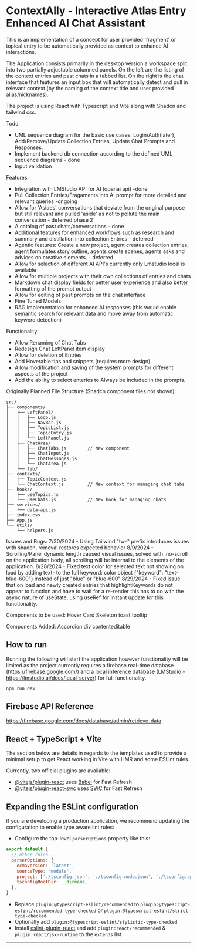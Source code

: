 # ContextAlly - Interactive Atlas Entry Enhanced AI Chat Assistant

This is an implementation of a concept for user provided 'fragment' or topical entry to be automatically provided as context to enhance AI interactions.

The Application consists primarily in the desktop version a workspace split into two partially adjustable columned panels. On the left are the listing of the context entries and past chats in a tabbed list. On the right is the chat interface that features an input box that will automatically detect and pull in relevant context (by the naming of the context title and user provided alias/nicknames).

The project is using React with Typescript and Vite along with Shadcn and tailwind css.


Todo:
- UML sequence diagram for the basic use cases: Login/Auth(later), Add/Remove/Update Collection Entries, Update Chat Prompts and Responses.
- Implement backend db connection according to the defined UML sequence diagrams - done
- Input validation


Features:
- Integration with LMStudio API for AI (openai api) -done
- Pull Collection Entries/Fragaments into AI prompt for more detailed and relevant queries -ongoing
- Allow for 'Asides' conversations that deviate from the original purpose but still relevant and pulled 'aside' as not to pollute the main conversation - deferred phase 2
- A catalog of past chats/conversations - done
- Additional features for enhanced workflows such as research and summary and distillation into collection Entries - deferred
- Agentic features: Create a new project, agent creates collection entries, agent formulates story outline, agents create scenes, agents asks and advices on creative elements. - deferred
- Allow for selection of different AI API's currently only Lmstudio local is available
- Allow for multiple projects with their own collections of entries and chats
- Markdown chat display fields for better user experience and also better formatting of the prompt output
- Allow for editing of past prompts on the chat interface
- Fine Tuned Models
- RAG implementation for enhanced AI responses (this would enable semantic search for relevant data and move away from automatic keyword detection)



Functionality:
- Allow Renaming of Chat Tabs
- Redesign Chat LeftPanel item display 
- Allow for deletion of Entries
- Add Hoverable tips and snippets (requires more design)
- Allow modification and saving of the system prompts for different aspects of the project
- Add the ability to select enteries to Always be included in the prompts.


Originally Planned File Structure (Shadcn component files not shown):

```
src/
├── components/
│   ├── LeftPanel/
│   │   ├── Logo.js
│   │   ├── NavBar.js
│   │   ├── TopicList.js
│   │   ├── TopicEntry.js
│   │   └── LeftPanel.js
│   ├── ChatArea/
│   │   ├── ChatTabs.js        // New component
│   │   ├── ChatInput.js
│   │   ├── ChatMessages.js
│   │   └── ChatArea.js
│   └── lib/
├── contexts/
│   ├── TopicContext.js
│   └── ChatContext.js         // New context for managing chat tabs
├── hooks/
│   ├── useTopics.js
│   └── useChats.js            // New hook for managing chats
├── services/
│   └── data-api.js
├── index.css
├── App.js
└── utils/
    └── helpers.js
```

Issues and Bugs:
7/30/2024 - Using Tailwind "tw-" prefix introduces issues with shadcn, removal restores expected behavior
8/9/2024 - Scrolling/Panel dynamic length caused visual issues, solved with .no-scroll on the application body, all scrolling will be internal to the elements of the application.
8/28/2024 - Fixed text color for selected text not showing on load by adding text- to the full keyword: color object {"keyword": "text-blue-600"} instead of just "blue" or "blue-600"
8/29/2024 - Fixed issue that on load and newly created entries that highlightKeywords do not appear to function and have to wait for a re-render this has to do with the async nature of useState, using useRef for instant update for this functionality.


Components to be used:
Hover Card
Skeleton
toast
tooltip

Components Added:
Accordion
div contenteditable

## How to run

Running the following will start the application however functionality will be limited as the project currently requires a firebase real-time database (https://firebase.google.com/) and a local inference database (LMStudio - https://lmstudio.ai/docs/local-server) for full functionality.


```npm run dev```


## Firebase API Reference

https://firebase.google.com/docs/database/admin/retrieve-data

## React + TypeScript + Vite

The section below are details in regards to the templates used to provide a minimal setup to get React working in Vite with HMR and some ESLint rules.

Currently, two official plugins are available:

- [@vitejs/plugin-react](https://github.com/vitejs/vite-plugin-react/blob/main/packages/plugin-react/README.md) uses [Babel](https://babeljs.io/) for Fast Refresh
- [@vitejs/plugin-react-swc](https://github.com/vitejs/vite-plugin-react-swc) uses [SWC](https://swc.rs/) for Fast Refresh

## Expanding the ESLint configuration

If you are developing a production application, we recommend updating the configuration to enable type aware lint rules:

- Configure the top-level `parserOptions` property like this:

```js
export default {
  // other rules...
  parserOptions: {
    ecmaVersion: 'latest',
    sourceType: 'module',
    project: ['./tsconfig.json', './tsconfig.node.json', './tsconfig.app.json'],
    tsconfigRootDir: __dirname,
  },
}
```

- Replace `plugin:@typescript-eslint/recommended` to `plugin:@typescript-eslint/recommended-type-checked` or `plugin:@typescript-eslint/strict-type-checked`
- Optionally add `plugin:@typescript-eslint/stylistic-type-checked`
- Install [eslint-plugin-react](https://github.com/jsx-eslint/eslint-plugin-react) and add `plugin:react/recommended` & `plugin:react/jsx-runtime` to the `extends` list

-----------------------------------------------------------------



